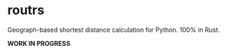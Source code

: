 # routrs
Geograph-based shortest distance calculation for Python. 100% in Rust.

**WORK IN PROGRESS**
